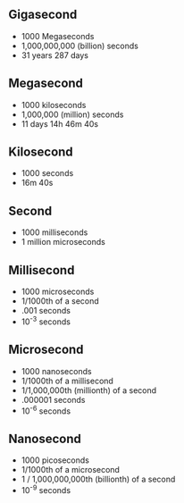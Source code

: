 ## Gigasecond

* 1000 Megaseconds
* 1,000,000,000 (billion) seconds
* 31 years 287 days

## Megasecond

* 1000 kiloseconds
* 1,000,000 (million) seconds
* 11 days 14h 46m 40s

## Kilosecond

* 1000 seconds
* 16m 40s

## Second

* 1000 milliseconds
* 1 million microseconds

## Millisecond

* 1000 microseconds
* 1/1000th of a second
* .001 seconds
* 10<sup>-3</sup> seconds

## Microsecond

* 1000 nanoseconds
* 1/1000th of a millisecond
* 1/1,000,000th (millionth) of a second
* .000001 seconds
* 10<sup>-6</sup> seconds

## Nanosecond

* 1000 picoseconds
* 1/1000th of a microsecond
* 1 / 1,000,000,000th (billionth) of a second
* 10<sup>-9</sup> seconds

